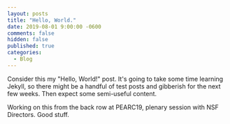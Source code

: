 ```yaml
---
layout: posts
title: "Hello, World."
date: 2019-08-01 9:00:00 -0600
comments: false
hidden: false
published: true
categories:
  - Blog
---
```


Consider this my "Hello, World!" post. It's going to take some time learning Jekyll, so there might be a handful of test posts and gibberish for the next few weeks. Then expect some semi-useful content.

Working on this from the back row at PEARC19, plenary session with NSF Directors. Good stuff.
